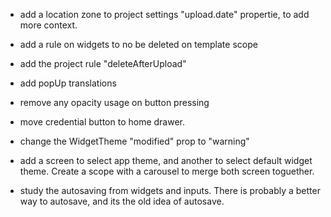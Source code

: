 - add a location zone to project settings "upload.date" propertie, to add more context.

- add a rule on widgets to no be deleted on template scope

- add the project rule "deleteAfterUpload"

- add popUp translations

- remove any opacity usage on button pressing

- move credential button to home drawer.

- change the WidgetTheme "modified" prop to "warning"

- add a screen to select app theme, and another to select default widget theme. Create a scope with a carousel to merge both screen toguether.

- study the autosaving from widgets and inputs. There is probably a better way to autosave, and its the old idea of autosave.
